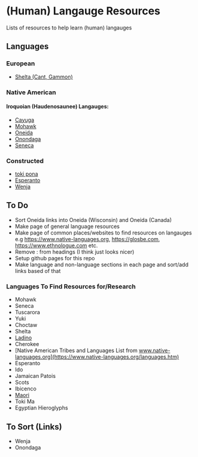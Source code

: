 # (Human) Langauge Resources
Lists of resources to help learn (human) langauges

## Languages
### European
- [Shelta (Cant, Gammon)](Shelta.md)
### Native American
#### Iroquoian (Haudenosaunee) Langauges:
- [Cayuga](Native-American/Iroquois/Cayuga.md)
- [Mohawk](Native-American/Iroquois/Mohawk.md)
- [Oneida](Native-American/Iroquois/Oneida.md)
- [Onondaga](Native-American/Iroquois/Onondaga.md)
- [Seneca](Native-American/Iroquois/Seneca.md)

### Constructed
- [toki pona](Constructed/toki-pona.md)
- [Esperanto](Constructed/Esperanto.md)
- [Wenja](Constructed/Wenja.md)

## To Do
- Sort Oneida links into Oneida (Wisconsin) and Oneida (Canada)
- Make page of general language resources
- Make page of common places/websites to find resources on langauges e.g https://www.native-languages.org, https://glosbe.com, https://www.ethnologue.com etc.
- Remove : from headings (I think just looks nicer)
- Setup github pages for this repo
- Make language and non-language sections in each page and sort/add links based of that
### Languages To Find Resources for/Research
- Mohawk
- Seneca
- Tuscarora
- Yuki
- Choctaw
- Shelta
- [Ladino](https://ladino.szabgab.com/)
- Cherokee
- [Native American Tribes and Languages List from www.native-languages.org](https://www.native-languages.org/languages.htm)
- Esperanto
- Ido
- Jamaican Patois
- Scots
- Ibicenco 
- [Maori](https://speakandlearnlanguages.com/learn-to-speak-maori/)
- Toki Ma
- Egyptian Hieroglyphs

## To Sort (Links)
- Wenja
- Onondaga
